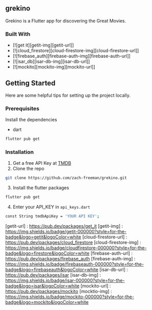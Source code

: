 ## grekino

Grekino is a Flutter app for discovering the Great Movies.


### Built With

* [![get it][getit-img][getit-url]]
* [![cloud_firestore][cloud-firestore-img][cloud-firestore-url]]
* [![firebase_auth][firebase-auth-img][firebase-auth-url]]
* [![isar_db][isar-db-img][isar-db-url]]
* [![mockito][mockito-img][mockito-url]]

## Getting Started

Here are some helpful tips for setting up the project locally.

### Prerequisites

Install the dependencies
* dart
```sh
flutter pub get
```

### Installation

1. Get a free API Key at [TMDB](https://developer.themoviedb.org/docs/getting-started)
2. Clone the repo
```sh
git clone https://github.com/zach-freeman/grekino.git
```
3. Install the flutter packages
```sh
flutter pub get
```
4. Enter your API_KEY in `api_keys.dart`
```sh
const String tmdbApiKey = 'YOUR API KEY';
```


<!-- MARKDOWN LINKS & IMAGES -->
[getit-url] : https://pub.dev/packages/get_it
[getit-img] : https://img.shields.io/badge/getit-000000?style=for-the-badge&logo=getit&logoColor=white
[cloud-firestore-url] : https://pub.dev/packages/cloud_firestore
[cloud-firestore-img] : https://img.shields.io/badge/cloudfirestore-000000?style=for-the-badge&logo=firestore&logoColor=white
[firebase-auth-url] : https://pub.dev/packages/firebase_auth
[firebase-auth-img] : https://img.shields.io/badge/firebaseauth-000000?style=for-the-badge&logo=firebaseauth&logoColor=white
[isar-db-url] : https://pub.dev/packages/isar
[isar-db-img] : https://img.shields.io/badge/isar-000000?style=for-the-badge&logo=isar&logoColor=white
[mockito-url] : https://pub.dev/packages/mockito
[mocktio-img] : https://img.shields.io/badge/mockito-000000?style=for-the-badge&logo=mockito&logoColor=white
